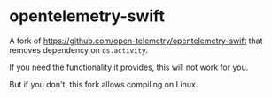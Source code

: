 # opentelemetry-swift

A fork of <https://github.com/open-telemetry/opentelemetry-swift> that
removes dependency on `os.activity`.

If you need the functionality it provides, this will not work for you.

But if you don't, this fork allows compiling on Linux.